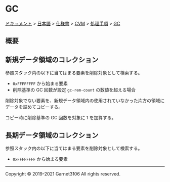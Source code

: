 # GC

[ドキュメント](../../../../../index.md) > [日本語](../../../../index.md) > [仕様書](../../../index.md) > [CVM](../../index.md) > [処理手順](../index.md) > [GC](./index.md)

## 概要

## 新規データ領域のコレクション

参照スタック内の以下に当てはまる要素を削除対象として検索する。

- `0xFFFFFFFF` から始まる要素
- 削除基準の GC 回数が設定 `gc-rem-count` の数値を超える場合

削除対象でない要素を、新規データ領域内の使用されていなかった片方の領域にデータを詰めてコピーする。

コピー時に削除基準の GC 回数を対象に 1 を加算する。

## 長期データ領域のコレクション

参照スタック内の以下に当てはまる要素を削除対象として検索する。

- `0xFFFFFFFF` から始まる要素

---

Copyright © 2019-2021 Garnet3106 All rights reserved.
